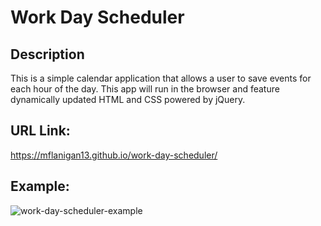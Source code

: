 # Work Day Scheduler

## Description
This is a simple calendar application that allows a user to save events for each hour of the day. This app will run in the browser and feature dynamically updated HTML and CSS powered by jQuery. 

## URL Link:
https://mflanigan13.github.io/work-day-scheduler/

## Example:
![work-day-scheduler-example](https://user-images.githubusercontent.com/93164682/145910556-ff0f6681-b9ab-41ca-a975-9ce2e6d72e2f.gif)
